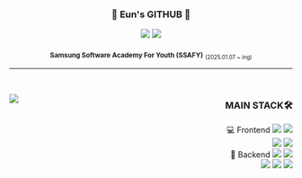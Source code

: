 <div align="center">

  ### 💛 Eun's GITHUB 💛

 <a href="https://github.com/Eun31"><img src="https://hits.seeyoufarm.com/api/count/incr/badge.svg?url=https%3A%2F%2Fgithub.com%2FEun31&count_bg=%23000000&title_bg=%23000000&icon=github.svg&icon_color=%23E7E7E7&title=GitHub&edge_flat=false)"/></a> <a href="https://solved.ac/leun31"><img src="http://mazassumnida.wtf/api/mini/generate_badge?boj=leun31"/></a>

  
<sub>**Samsung Software Academy For Youth (SSAFY)**</sub> <sub><sub>(2025.01.07 ~ ing)</sub></sub>
<br />
</div>

 ---

<br />

<img align="left" src="https://github-readme-stats.vercel.app/api/top-langs/?username=Eun31&theme=transparent&exclude_repo=Computer-Science-Engineering&layout=compact&langs_count=10"/></a>

<div align="right">

### MAIN STACK🛠️
💻 Frontend
<img src="https://img.shields.io/badge/HTML5-E34F26?style=for-the-badge&logo=html5&logoColor=white"/>
<img src="https://img.shields.io/badge/CSS3-1572B6?style=for-the-badge&logo=css3&logoColor=white"/>
<br>
<img src="https://img.shields.io/badge/Vue.js-4FC08D?style=for-the-badge&logo=vue.js&logoColor=white"/>
<img src="https://img.shields.io/badge/Vite-646CFF?style=for-the-badge&logo=vite&logoColor=white"/>
<br>
🚀 Backend
<img src="https://img.shields.io/badge/Spring%20Boot-6DB33F?style=for-the-badge&logo=spring-boot&logoColor=white"/>
<img src="https://img.shields.io/badge/Spring%20Security-6DB33F?style=for-the-badge&logo=spring-security&logoColor=white"/>
<br>
<img src="https://img.shields.io/badge/JPA-59666C?style=for-the-badge&logo=hibernate&logoColor=white"/>
<img src="https://img.shields.io/badge/MyBatis-DC382D?style=for-the-badge&logo=mybatis&logoColor=white"/>
<img src="https://img.shields.io/badge/Maven-C71A36?style=for-the-badge&logo=apache-maven&logoColor=white"/>
<br />
<br />
<br />
